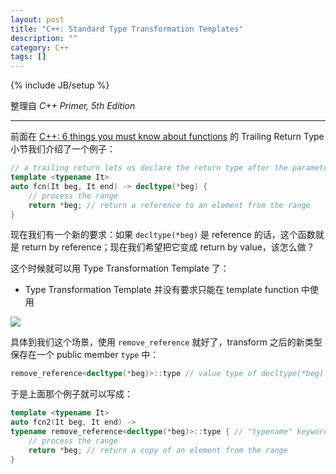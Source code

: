 ```yaml
---
layout: post
title: "C++: Standard Type Transformation Templates"
description: ""
category: C++
tags: []
---
```

{% include JB/setup %}

整理自 _C++ Primer, 5th Edition_

-----

前面在 [C++: 6 things you must know about functions](/c++/2015/05/03/cpp-things-you-must-know-about-functions#thing4) 的 Trailing Return Type 小节我们介绍了一个例子：

```cpp
// a trailing return lets us declare the return type after the parameter list is seen
template <typename It>
auto fcn(It beg, It end) -> decltype(*beg) {
	// process the range
	return *beg; // return a reference to an element from the range
}
```

现在我们有一个新的要求：如果 `decltype(*beg)` 是 reference 的话，这个函数就是 return by reference；现在我们希望把它变成 return by value，该怎么做？

这个时候就可以用 Type Transformation Template 了：

- Type Transformation Template 并没有要求只能在 template function 中使用

![](https://farm2.staticflickr.com/1611/23838059871_57765689bd_o_d.png)

具体到我们这个场景，使用 `remove_reference` 就好了，transform 之后的新类型保存在一个 public member `type` 中：

```cpp
remove_reference<decltype(*beg)>::type // value type of decltype(*beg)
```

于是上面那个例子就可以写成：

```cpp
template <typename It>
auto fcn2(It beg, It end) ->
typename remove_reference<decltype(*beg)>::type { // "typename" keyword is necessary here
	// process the range
	return *beg; // return a copy of an element from the range
}
```
